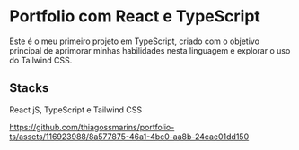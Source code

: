 # Portfolio com React e TypeScript

Este é o meu primeiro projeto em TypeScript, criado com o objetivo principal de aprimorar minhas habilidades nesta linguagem e explorar o uso do Tailwind CSS.

<h2>Stacks</h2><p>React jS, TypeScript e Tailwind CSS</p> 




https://github.com/thiagossmarins/portfolio-ts/assets/116923988/8a577875-46a1-4bc0-aa8b-24cae01dd150

